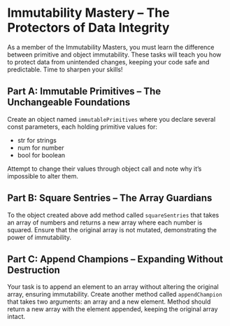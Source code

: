 # Immutability Mastery – The Protectors of Data Integrity

As a member of the Immutability Masters, you must learn the difference between primitive and object immutability. These tasks will teach you how to protect data from unintended changes, keeping your code safe and predictable. Time to sharpen your skills!

## Part A: Immutable Primitives – The Unchangeable Foundations

Create an object named `immutablePrimitives` where you declare several const parameters, each holding primitive values for:

- str for strings
- num for number
- bool for boolean

Attempt to change their values through object call and note why it’s impossible to alter them.

## Part B: Square Sentries – The Array Guardians

To the object created above add method called `squareSentries` that takes an array of numbers and returns a new array where each number is squared. Ensure that the original array is not mutated, demonstrating the power of immutability.

## Part C: Append Champions – Expanding Without Destruction

Your task is to append an element to an array without altering the original array, ensuring immutability. Create another method called `appendChampion` that takes two arguments: an array and a new element. Method should return a new array with the element appended, keeping the original array intact.
